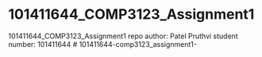 # 101411644_COMP3123_Assignment1
101411644_COMP3123_Assignment1 repo
author: Patel Pruthvi
student number: 101411644
#   1 0 1 4 1 1 6 4 4 - c o m p 3 1 2 3 _ a s s i g n m e n t 1 -  
 